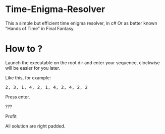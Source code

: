 Time-Enigma-Resolver
====================

This a simple but efficient time enigma resolver, in c#
Or as better known "Hands of Time" in Final Fantasy.

How to ?
=======

Launch the executable on the root dir and enter your sequence, clockwise will be easier for you later.

Like this, for example:
<pre>
2, 3, 1, 4, 2, 1, 4, 2, 4, 2, 2
</pre>

Press enter.

???

Profit


All solution are right padded.
